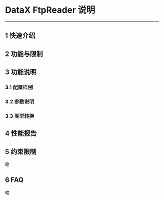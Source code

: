 # DataX FtpReader 说明


------------

## 1 快速介绍


## 2 功能与限制


## 3 功能说明


### 3.1 配置样例



### 3.2 参数说明




### 3.3 类型转换



## 4 性能报告



## 5 约束限制

略

## 6 FAQ

略

